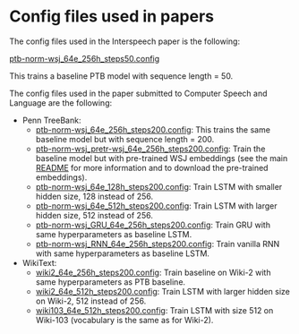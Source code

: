 # Config files used in papers

The config files used in the Interspeech paper is the following:

[ptb-norm-wsj_64e_256h_steps50.config](ptb-norm-wsj_64e_256h_steps50.config)

This trains a baseline PTB model with sequence length = 50.

The config files used in the paper submitted to Computer Speech and Language are the following:
* Penn TreeBank:
  * [ptb-norm-wsj_64e_256h_steps200.config](ptb-norm-wsj_64e_256h_steps200.config): This trains the same baseline model but with sequence length = 200.
  * [ptb-norm-wsj_pretr-wsj_64e_256h_steps200.config](ptb-norm-wsj_pretr-wsj_64e_256h_steps200.config): Train the baseline model but with pre-trained WSJ embeddings (see the main [README](../README.md) for more information and to download the pre-trained embeddings).
  * [ptb-norm-wsj_64e_128h_steps200.config](ptb-norm-wsj_64e_128h_steps200.config): Train LSTM with smaller hidden size, 128 instead of 256.
  * [ptb-norm-wsj_64e_512h_steps200.config](ptb-norm-wsj_64e_512h_steps200.config): Train LSTM with larger hidden size, 512 instead of 256.
  * [ptb-norm-wsj_GRU_64e_256h_steps200.config](ptb-norm-wsj_GRU_64e_256h_steps200.config): Train GRU with same hyperparameters as baseline LSTM.
  * [ptb-norm-wsj_RNN_64e_256h_steps200.config](ptb-norm-wsj_RNN_64e_256h_steps200.config): Train vanilla RNN with same hyperparameters as baseline LSTM.
* WikiText:
  * [wiki2_64e_256h_steps200.config](wiki2_64e_256h_steps200.config): Train baseline on Wiki-2 with same hyperparameters as PTB baseline.
  * [wiki2_64e_512h_steps200.config](wiki2_64e_512h_steps200.config): Train LSTM with larger hidden size on Wiki-2, 512 instead of 256.
  * [wiki103_64e_512h_steps200.config](wiki103_64e_512h_steps200.config): Train LSTM with size 512 on Wiki-103 (vocabulary is the same as for Wiki-2).

